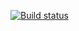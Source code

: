 [![Build status](https://ci.appveyor.com/api/projects/status/rggw7nwm89an1hed/branch/main?svg=true)](https://ci.appveyor.com/project/PolinaVylizhanina/ajs-unit-clear/branch/main)
